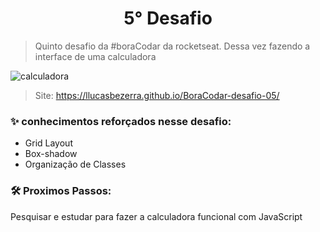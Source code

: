 <h1 align="center"> 5° Desafio </h1>

> Quinto desafio da #boraCodar da rocketseat. Dessa vez fazendo a interface de uma calculadora

![calculadora](https://user-images.githubusercontent.com/108198338/217319730-5ae1b3d5-91f2-437e-ac79-afe22f322b74.png)
> Site: https://llucasbezerra.github.io/BoraCodar-desafio-05/
### ✨ conhecimentos reforçados nesse desafio:
+ Grid Layout
+ Box-shadow
+ Organização de Classes

### 🛠️ Proximos Passos:
Pesquisar e estudar para fazer a calculadora funcional com JavaScript

